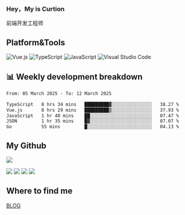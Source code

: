 ### Hey，My is Curtion
前端开发工程师
## Platform&Tools

![Vue.js](https://img.shields.io/badge/-Vue.js-4FC08D?style=flat-square&logo=Vue.js&logoColor=white)
![TypeScript](https://img.shields.io/badge/-TypeScript-007ACC?style=flat-square&logo=typescript&logoColor=white)
![JavaScript](https://img.shields.io/badge/-JavaScript-F7DF1E?style=flat-square&logo=javascript&logoColor=black)
![Visual Studio Code](https://img.shields.io/badge/-VSCode-007ACC?style=flat-square&logo=Visual-Studio-Code&logoColor=white)

## 📊 Weekly development breakdown

<!--START_SECTION:waka-->

```txt
From: 05 March 2025 - To: 12 March 2025

TypeScript   8 hrs 34 mins   █████████▓░░░░░░░░░░░░░░░   38.27 %
Vue.js       8 hrs 29 mins   █████████▒░░░░░░░░░░░░░░░   37.93 %
JavaScript   1 hr 40 mins    ██░░░░░░░░░░░░░░░░░░░░░░░   07.47 %
JSON         1 hr 35 mins    █▓░░░░░░░░░░░░░░░░░░░░░░░   07.07 %
Go           55 mins         █░░░░░░░░░░░░░░░░░░░░░░░░   04.13 %
```

<!--END_SECTION:waka-->

## My Github

![](http://github-profile-summary-cards.vercel.app/api/cards/profile-details?username=curtion&theme=nord_bright)

![](http://github-profile-summary-cards.vercel.app/api/cards/stats?username=curtion&theme=nord_bright)
![](http://github-profile-summary-cards.vercel.app/api/cards/productive-time?username=curtion&theme=nord_bright&utcOffset=8)
![](http://github-profile-summary-cards.vercel.app/api/cards/repos-per-language?username=curtion&theme=nord_bright)
![](http://github-profile-summary-cards.vercel.app/api/cards/most-commit-language?username=curtion&theme=nord_bright)

## Where to find me

[BLOG](https://blog.3gxk.net)
